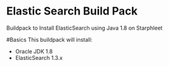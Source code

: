 Elastic Search Build Pack
=============

Buildpack to Install ElasticSearch using Java 1.8 on Starphleet

#Basics
This buildpack will install:
* Oracle JDK 1.8
* ElasticSearch 1.3.x
